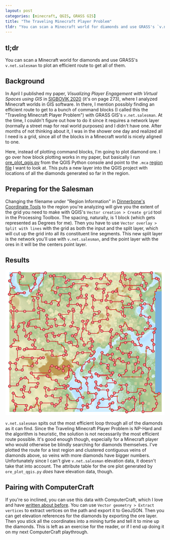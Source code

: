 ```yaml
---
layout: post
categories: [minecraft, QGIS, GRASS GIS]
title: "The Traveling Minecraft Player Problem"
tldr: "You can scan a Minecraft world for diamonds and use GRASS's `v.net.salesman` to plot an efficient route to get all of them."
---
```

## tl;dr
You can scan a Minecraft world for diamonds and use GRASS's `v.net.salesman` to plot an efficient route to get all of them.

## Background
In April I published my paper, *Visualizing Player Engagement with Virtual Spaces using GIS* in [SIGBOVIK 2020](http://sigbovik.org/2020/proceedings.pdf) (it's on page 273), where I analyzed Minecraft worlds in GIS software. In there, I mention possibly finding an efficient route to get to a bunch of command blocks (I called this the "Traveling Minecraft Player Problem") with GRASS GIS's `v.net.salesman`. At the time, I couldn't figure out how to do it since it requires a network layer (normally a street map for real world purposes) and I didn't have one. After months of not thinking about it, I was in the shower one day and realized all I need is a grid, since all of the blocks in a Minecraft world is nicely aligned to one.

Here, instead of plotting command blocks, I'm going to plot diamond ore. I go over how block plotting works in my paper, but basically I run [ore_plot_qgis.py](https://github.com/fechan/MCGS/blob/master/ore_plot_qgis.py) from the QGIS Python console and point to the `.mca` [region file](https://minecraft.gamepedia.com/Anvil_file_format) I want to look at. This puts a new layer into the QGIS project with locations of all the diamonds generated so far in the region.

## Preparing for the Salesman
Changing the filename under "Region Information" in [Dinnerbone's Coordinate Tools](https://dinnerbone.com/minecraft/tools/coordinates/) to the region you're analyzing will give you the extent of the grid you need to make with QGIS's `Vector creation > Create grid` tool in the Processing Toolbox. The spacing, naturally, is 1 block (which gets represented as Degrees for me). Then you have to use `Vector overlay > Split with lines` with the grid as both the input and the split layer, which will cut up the grid into all its constituent line segments. This new split layer is the network you'll use with `v.net.salesman`, and the point layer with the ores in it will be the centers point layer.

## Results
![A pseudocolor map of the Minecraft region's heightmap, with a quickest route through all the diamonds plotted on top](/assets/images/salesman.png)

`v.net.salesman` spits out the most efficient loop through all of the diamonds as it can find. Since the Traveling Minecraft Player Problem is NP-Hard and the algorithm is heuristic, the solution is not necessarily the most efficient route possible. It's good enough though, especially for a Minecraft player who would otherwise be blindly searching for diamonds themselves. I've plotted the route for a test region and clustered contiguous veins of diamonds above, so veins with more diamonds have bigger numbers. Unfortunately since I can't give `v.net.salesman` elevation data, it doesn't take that into account. The attribute table for the ore plot generated by `ore_plot_qgis.py` *does* have elevation data, though.

## Pairing with ComputerCraft
If you're so inclined, you can use this data with ComputerCraft, which I love and have [written about before](https://fechan.github.io/blog/vein-mining-strategies-with-computercraft-1/). You can use `Vector geometry > Extract vertices` to extract vertices on the path and export it to GeoJSON. Then you can get elevation references for the diamonds by exporting the ore layer. Then you stick all the coordinates into a mining turtle and tell it to mine up the diamonds. This is left as an exercise for the reader, or if I end up doing it on my next ComputerCraft playthrough.